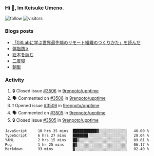 ### Hi 👋, Im Keisuke Umeno.

<!--
**9renpoto/9renpoto** is a ✨ _special_ ✨ repository because its `README.md` (this file) appears on your GitHub profile.

Here are some ideas to get you started:

- 🔭 I’m currently working on ...
- 🌱 I’m currently learning ...
- 👯 I’m looking to collaborate on ...
- 🤔 I’m looking for help with ...
- 💬 Ask me about ...
- 📫 How to reach me: ...
- 😄 Pronouns: ...
- ⚡ Fun fact: ...
-->

![follow](https://img.shields.io/github/followers/9renpoto?label=Follow&style=social)
![visitors](https://komarev.com/ghpvc/?username=9renpoto&label=Profile%20views&color=0e75b6&style=flat)

### Blogs posts

<!-- BLOG-POST-LIST:START -->
- [「GitLabに学ぶ世界最先端のリモート組織のつくりかた」を読んだ](https://9renpoto.win/entry/2024/09/10/remote_organization)
- [体脂肪↗](https://9renpoto.win/entry/2024/08/12/gaining_fat)
- [絵本を読む](https://9renpoto.win/entry/2024/07/26/picture_book)
- [二度寝](https://9renpoto.win/entry/2024/07/18/going_back_to_sleep)
- [朝型](https://9renpoto.win/entry/2024/05/29/im-an-early)
<!-- BLOG-POST-LIST:END -->

### Activity

<!--START_SECTION:activity-->
1. 🔒 Closed issue [#3506](https://github.com/9renpoto/upptime/issues/3506) in [9renpoto/upptime](https://github.com/9renpoto/upptime)
2. 🗣 Commented on [#3506](https://github.com/9renpoto/upptime/issues/3506#issuecomment-2394903550) in [9renpoto/upptime](https://github.com/9renpoto/upptime)
3. ❗ Opened issue [#3506](https://github.com/9renpoto/upptime/issues/3506) in [9renpoto/upptime](https://github.com/9renpoto/upptime)
4. 🗣 Commented on [#3505](https://github.com/9renpoto/upptime/issues/3505#issuecomment-2394851773) in [9renpoto/upptime](https://github.com/9renpoto/upptime)
5. 🔒 Closed issue [#3505](https://github.com/9renpoto/upptime/issues/3505) in [9renpoto/upptime](https://github.com/9renpoto/upptime)
<!--END_SECTION:activity-->

<!--START_SECTION:waka-->

```txt
JavaScript     10 hrs 35 mins  ███████████▓░░░░░░░░░░░░░   46.00 %
TypeScript     6 hrs 27 mins   ███████░░░░░░░░░░░░░░░░░░   28.04 %
YAML           2 hrs 15 mins   ██▒░░░░░░░░░░░░░░░░░░░░░░   09.81 %
Pug            1 hr 25 mins    █▓░░░░░░░░░░░░░░░░░░░░░░░   06.17 %
Markdown       33 mins         ▓░░░░░░░░░░░░░░░░░░░░░░░░   02.40 %
```

<!--END_SECTION:waka-->
